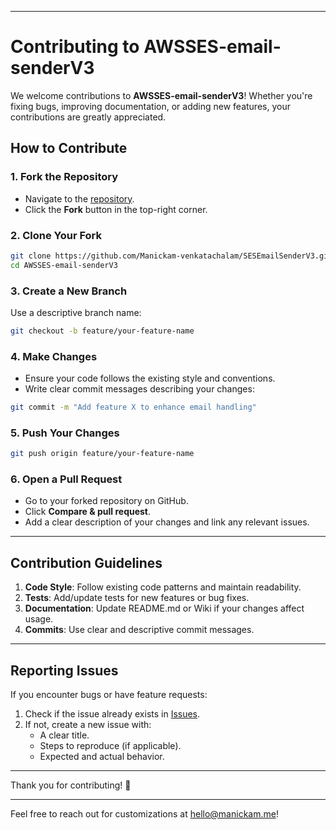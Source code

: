 
---

# Contributing to AWSSES-email-senderV3

We welcome contributions to **AWSSES-email-senderV3**! Whether you're fixing bugs, improving documentation, or adding new features, your contributions are greatly appreciated.

## How to Contribute

### 1. Fork the Repository
- Navigate to the [repository](https://github.com/Manickam-venkatachalam/SESEmailSenderV3.git).
- Click the **Fork** button in the top-right corner.

### 2. Clone Your Fork
```bash
git clone https://github.com/Manickam-venkatachalam/SESEmailSenderV3.git
cd AWSSES-email-senderV3
```

### 3. Create a New Branch
Use a descriptive branch name:
```bash
git checkout -b feature/your-feature-name
```

### 4. Make Changes
- Ensure your code follows the existing style and conventions.
- Write clear commit messages describing your changes:
```bash
git commit -m "Add feature X to enhance email handling"
```

### 5. Push Your Changes
```bash
git push origin feature/your-feature-name
```

### 6. Open a Pull Request
- Go to your forked repository on GitHub.
- Click **Compare & pull request**.
- Add a clear description of your changes and link any relevant issues.

---

## Contribution Guidelines

1. **Code Style**: Follow existing code patterns and maintain readability.
2. **Tests**: Add/update tests for new features or bug fixes.
3. **Documentation**: Update README.md or Wiki if your changes affect usage.
4. **Commits**: Use clear and descriptive commit messages.

---

## Reporting Issues
If you encounter bugs or have feature requests:
1. Check if the issue already exists in [Issues](https://github.com/Manickam-venkatachalam/SESEmailSenderV3/issues).
2. If not, create a new issue with:
   - A clear title.
   - Steps to reproduce (if applicable).
   - Expected and actual behavior.

---

Thank you for contributing! 🎉

--- 

Feel free to reach out for customizations at hello@manickam.me!
